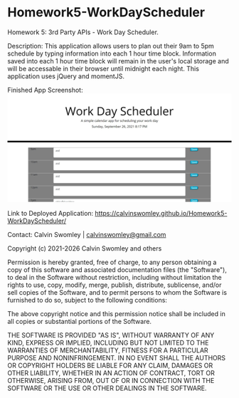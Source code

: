 # Homework5-WorkDayScheduler
Homework 5: 3rd Party APIs - Work Day Scheduler.

Description: This application allows users to plan out their 9am to 5pm schedule by typing information into each 1 hour time block. Information saved into each 1 hour time block will remain in the user's local storage and will be accessable in their browser until midnight each night.
    This application uses jQuery and momentJS.

Finished App Screenshot: ![Finished work scheduler application screenshot](./assets/Finished_App_Screenshot.JPG)

Link to Deployed Application: https://calvinswomley.github.io/Homework5-WorkDayScheduler/

Contact: Calvin Swomley | calvinswomley@gmail.com

Copyright (c) 2021-2026 Calvin Swomley and others

Permission is hereby granted, free of charge, to any person obtaining
a copy of this software and associated documentation files (the
"Software"), to deal in the Software without restriction, including
without limitation the rights to use, copy, modify, merge, publish,
distribute, sublicense, and/or sell copies of the Software, and to
permit persons to whom the Software is furnished to do so, subject to
the following conditions:

The above copyright notice and this permission notice shall be
included in all copies or substantial portions of the Software.

THE SOFTWARE IS PROVIDED "AS IS", WITHOUT WARRANTY OF ANY KIND,
EXPRESS OR IMPLIED, INCLUDING BUT NOT LIMITED TO THE WARRANTIES OF
MERCHANTABILITY, FITNESS FOR A PARTICULAR PURPOSE AND
NONINFRINGEMENT. IN NO EVENT SHALL THE AUTHORS OR COPYRIGHT HOLDERS BE
LIABLE FOR ANY CLAIM, DAMAGES OR OTHER LIABILITY, WHETHER IN AN ACTION
OF CONTRACT, TORT OR OTHERWISE, ARISING FROM, OUT OF OR IN CONNECTION
WITH THE SOFTWARE OR THE USE OR OTHER DEALINGS IN THE SOFTWARE.
